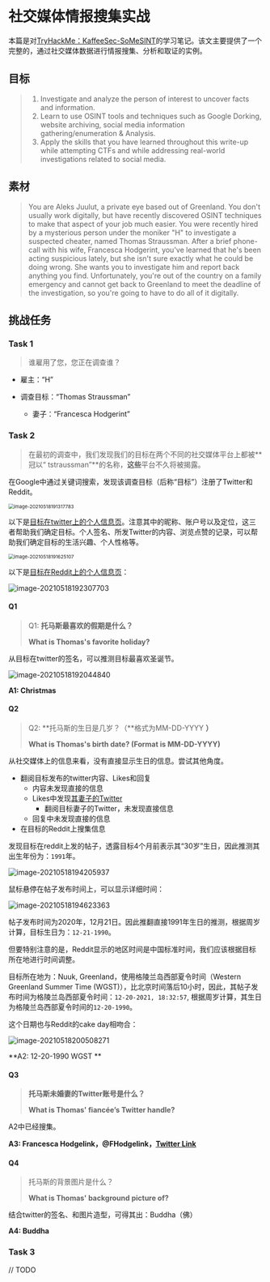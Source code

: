 # 社交媒体情报搜集实战

本篇是对[TryHackMe：KaffeeSec-SoMeSINT](https://www.secjuice.com/try-hack-me-kaffeesec-somesint/)的学习笔记。该文主要提供了一个完整的，通过社交媒体数据进行情报搜集、分析和取证的实例。

## 目标

> 1. Investigate and analyze the person of interest to uncover facts and information.
> 2. Learn to use OSINT tools and techniques such as Google Dorking, website archiving, social media information gathering/enumeration & Analysis.
> 3. Apply the skills that you have learned throughout this write-up while attempting CTFs and while addressing real-world investigations related to social media.

## 素材

> You are Aleks Juulut, a private eye based out of Greenland. You don't usually work digitally, but have recently discovered OSINT techniques to make that aspect of your job much easier. You were recently hired by a mysterious person under the moniker "H" to investigate a suspected cheater, named Thomas Straussman. After a brief phone-call with his wife, Francesca Hodgerint, you've learned that he's been acting suspicious lately, but she isn't sure exactly what he could be doing wrong. She wants you to investigate him and report back anything you find. Unfortunately, you're out of the country on a family emergency and cannot get back to Greenland to meet the deadline of the investigation, so you're going to have to do all of it digitally.



## 挑战任务

### Task 1

>谁雇用了您，您正在调查谁？

- 雇主：“H”

- 调查目标：“Thomas Straussman”
  - 妻子：“Francesca Hodgerint”

### Task 2

> 在最初的调查中，我们发现我们的目标在两个不同的社交媒体平台上都被**冠以“ tstraussman”**的名称，**这些**平台不久将被揭露。

在Google中通过关键词搜索，发现该调查目标（后称“目标”）注册了Twitter和Reddit。

<img src="https://image-host-toky.oss-cn-shanghai.aliyuncs.com/image-20210518191317783.png" alt="image-20210518191317783" style="zoom: 67%;" />

以下是[目标在twitter上的个人信息页](https://twitter.com/TStraussman)。注意其中的昵称、账户号以及定位，这三者帮助我们确定目标。个人签名、所发Twitter的内容、浏览点赞的记录，可以帮助我们确定目标的生活兴趣、个人性格等。

<img src="https://image-host-toky.oss-cn-shanghai.aliyuncs.com/image-20210518191625107.png" alt="image-20210518191625107" style="zoom: 67%;" />

以下是[目标在Reddit上的个人信息页](https://www.reddit.com/user/Tstraussman/comments/kh1pzg/big_thank_you/)：

![image-20210518192307703](https://image-host-toky.oss-cn-shanghai.aliyuncs.com/image-20210518192307703.png)

#### Q1

> Q1: **托马斯最喜欢的假期是什么？**
>
> **What is Thomas's favorite holiday?**

从目标在twitter的签名，可以推测目标最喜欢圣诞节。

![image-20210518192044840](https://image-host-toky.oss-cn-shanghai.aliyuncs.com/image-20210518192044840.png)

**A1: Christmas**



#### Q2

> Q2: **托马斯的生日是几岁？（**格式为MM-DD-YYYY **）**
>
> **What is Thomas's birth date? (**Format is MM-DD-YYYY**)**

从社交媒体上的信息来看，没有直接显示生日的信息。尝试其他角度。

- 翻阅目标发布的twitter内容、Likes和回复
  - 内容未发现直接的信息
  - Likes中发现[其妻子的Twitter](https://twitter.com/FHodgelink)
    - 翻阅目标妻子的Twitter，未发现直接信息
  - 回复中未发现直接的信息
- 在目标的Reddit上搜集信息

发现目标在reddit上发的帖子，透露目标4个月前表示其“30岁”生日，因此推测其出生年份为：`1991`年。

<img src="https://image-host-toky.oss-cn-shanghai.aliyuncs.com/image-20210518194205937.png" alt="image-20210518194205937"  />

鼠标悬停在帖子发布时间上，可以显示详细时间：

![image-20210518194623363](https://image-host-toky.oss-cn-shanghai.aliyuncs.com/image-20210518194623363.png)

帖子发布时间为2020年，12月21日。因此推翻直接1991年生日的推测，根据周岁计算，目标生日为：`12-21-1990`。

但要特别注意的是，Reddit显示的地区时间是中国标准时间，我们应该根据目标所在地进行时间调整。

目标所在地为：Nuuk, Greenland，使用格陵兰岛西部夏令时间（Western Greenland Summer Time (WGST)），比北京时间落后10小时，因此，其帖子发布时间为格陵兰岛西部夏令时间：`12-20-2021, 18:32:57`, 根据周岁计算，其生日为格陵兰岛西部夏令时间的`12-20-1990`。

这个日期也与Reddit的cake day相吻合：

![image-20210518200508271](https://image-host-toky.oss-cn-shanghai.aliyuncs.com/image-20210518200508271.png)

**A2: 12-20-1990 WGST **



#### Q3

> **托马斯未婚妻的Twitter账号是什么？**
>
> **What is Thomas' fiancée’s Twitter handle?**

A2中已经搜集。



**A3: Francesca Hodgelink，@FHodgelink，[Twitter Link](https://twitter.com/FHodgelink)**



#### Q4

> 托马斯的背景图片是什么？
>
> **What is Thomas' background picture of?**

结合twitter的签名、和图片造型，可得其出：Buddha（佛）



**A4: Buddha**



### Task 3

 // TODO